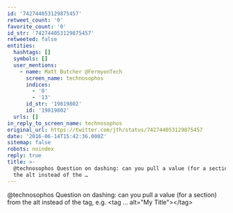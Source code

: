 ```yaml
---
id: '742744053129875457'
retweet_count: '0'
favorite_count: '0'
id_str: '742744053129875457'
retweeted: false
entities:
  hashtags: []
  symbols: []
  user_mentions:
    - name: Matt Butcher @FermyonTech
      screen_name: technosophos
      indices:
        - '0'
        - '13'
      id_str: '19819802'
      id: '19819802'
  urls: []
in_reply_to_screen_name: technosophos
original_url: https://twitter.com/jth/status/742744053129875457
date: '2016-06-14T15:42:36.000Z'
sitemap: false
robots: noindex
reply: true
title: >-
  @technosophos Question on dashing: can you pull a value (for a section) from
  the alt instead of the …
---
```


@technosophos Question on dashing: can you pull a value (for a section) from the alt instead of the tag, e.g. &lt;tag ... alt="My Title"&gt;&lt;/tag&gt;
